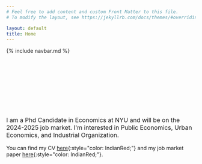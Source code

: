 ```yaml
---
# Feel free to add content and custom Front Matter to this file.
# To modify the layout, see https://jekyllrb.com/docs/themes/#overriding-theme-defaults

layout: default
title: Home
---
```


  {% include navbar.md %}
  
  
  <br /><br /><br /><br /><br /><br /><br /><br />
<p style="font-size: 16px;"> I am a Phd Candidate in Economics at NYU and will be on the 2024-2025 job market. I'm interested in Public Economics, Urban Economics, and Industrial Organization.


You can find my CV [here](assets/docs/cv.pdf){:style="color: IndianRed;"} and my job market paper [here](assets/docs/jmp.pdf){:style="color: IndianRed;"}.</p>
